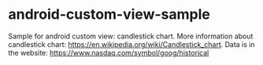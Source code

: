 # android-custom-view-sample
Sample for android custom view: candlestick chart. 
More information about candlestick chart: https://en.wikipedia.org/wiki/Candlestick_chart. 
Data is in the website: https://www.nasdaq.com/symbol/goog/historical
